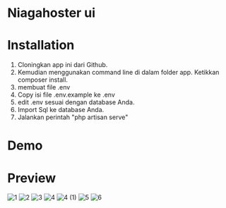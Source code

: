 # Niagahoster ui

# Installation

1. Cloningkan app ini dari Github.
2. Kemudian menggunakan command line di dalam folder app. Ketikkan composer install.
3. membuat file .env
4. Copy isi file .env.example ke .env
5. edit .env sesuai dengan database Anda.
6. Import Sql ke database Anda.
7. Jalankan perintah "php artisan serve"

# Demo
# Preview
![1](https://user-images.githubusercontent.com/68319083/101466657-f935b180-3973-11eb-899a-2cbc8c96b334.png)
![2](https://user-images.githubusercontent.com/68319083/101466689-02bf1980-3974-11eb-95a9-33b4defba585.png)
![3](https://user-images.githubusercontent.com/68319083/101466700-05ba0a00-3974-11eb-959b-dba0494d72c5.png)
![4](https://user-images.githubusercontent.com/68319083/101466712-081c6400-3974-11eb-987b-2987fa331bc0.png)
![4 (1)](https://user-images.githubusercontent.com/68319083/101466725-0c488180-3974-11eb-82b2-6b11fd441e90.png)
![5](https://user-images.githubusercontent.com/68319083/101466745-0fdc0880-3974-11eb-8dba-36ae87104a94.png)
![6](https://user-images.githubusercontent.com/68319083/101466756-136f8f80-3974-11eb-91d5-b693a32b6bb1.png)

